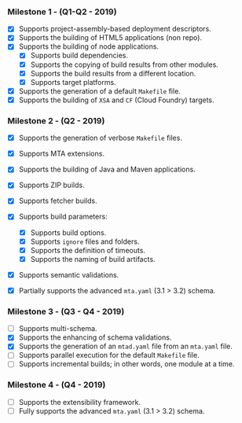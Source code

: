 ### Milestone 1  - (Q1-Q2 - 2019)

 - [x] Supports project-assembly-based deployment descriptors.
 - [x] Supports the building of HTML5 applications (non repo).
 - [x] Supports the building of node applications.
    - [x] Supports build dependencies.
    - [x] Supports the copying of build results from other modules.
    - [x] Supports the build results from a different location.
    - [x] Supports target platforms.
 - [x] Supports the generation of a default `Makefile` file.
 - [x] Supports the building of `XSA` and `CF` (Cloud Foundry) targets.

### Milestone 2 - (Q2 - 2019)

  - [x] Supports the generation of verbose `Makefile` files.
  - [x] Supports MTA extensions.
  - [x] Supports the building of Java and Maven applications.
  - [x] Supports ZIP builds.
  - [x] Supports fetcher builds.
  - [x] Supports build parameters:
    - [x] Supports build options.
    - [x] Supports `ignore` files and folders.
    - [x] Supports the definition of timeouts.
    - [x] Supports the naming of build artifacts.
  - [x] Supports semantic validations.
  - [x] Partially supports the advanced `mta.yaml` (3.1 > 3.2) schema.



###  Milestone 3 - (Q3 - Q4  - 2019) 
 
  - [ ] Supports multi-schema.
  - [x] Supports the enhancing of schema validations.
  - [x] Supports the generation of an `mtad.yaml` file from an `mta.yaml` file.
  - [ ] Supports parallel execution for the default `Makefile` file.
  - [ ] Supports incremental builds; in other words, one module at a time.

###  Milestone 4 - (Q4 - 2019)

 - [ ] Supports the extensibility framework.
 - [ ] Fully supports the advanced `mta.yaml` (3.1 > 3.2) schema.
